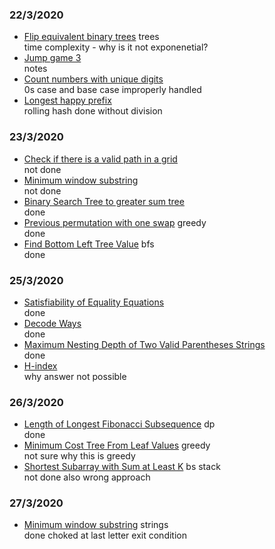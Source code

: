 ### 22/3/2020
- [Flip equivalent binary trees](https://leetcode.com/problems/flip-equivalent-binary-trees/) trees  
   time complexity - why is it not exponenetial?  
- [Jump game 3](https://leetcode.com/problems/jump-game-iii/)  
   notes
- [Count numbers with unique digits](https://leetcode.com/problems/count-numbers-with-unique-digits/)  
   0s case and base case improperly handled
- [Longest happy prefix](https://leetcode.com/problems/longest-happy-prefix/)  
   rolling hash done without division  
### 23/3/2020
- [Check if there is a valid path in a grid](https://leetcode.com/problems/check-if-there-is-a-valid-path-in-a-grid/)  
   not done
- [Minimum window substring](https://leetcode.com/problems/minimum-window-substring/)  
   not done
- [Binary Search Tree to greater sum tree](https://leetcode.com/problems/binary-search-tree-to-greater-sum-tree/ )  
   done
- [Previous permutation with one swap](https://leetcode.com/problems/previous-permutation-with-one-swap/) greedy  
   done  
- [Find Bottom Left Tree Value](https://leetcode.com/problems/find-bottom-left-tree-value/) bfs  
   done   
   
### 25/3/2020
- [Satisfiability of Equality Equations](https://leetcode.com/problems/satisfiability-of-equality-equations/)  
   done   
- [Decode Ways](https://leetcode.com/problems/decode-ways/)  
   done   
- [Maximum Nesting Depth of Two Valid Parentheses Strings](https://leetcode.com/problems/maximum-nesting-depth-of-two-valid-parentheses-strings/)  
   done  
- [H-index](https://leetcode.com/problems/h-index/)  
   why answer not possible
### 26/3/2020
- [Length of Longest Fibonacci Subsequence](https://leetcode.com/problems/length-of-longest-fibonacci-subsequence/) dp  
   done
- [Minimum Cost Tree From Leaf Values](https://leetcode.com/problems/minimum-cost-tree-from-leaf-values/) greedy  
   not sure why this is greedy
- [Shortest Subarray with Sum at Least K](https://leetcode.com/problems/shortest-subarray-with-sum-at-least-k/) bs stack  
   not done also wrong approach
### 27/3/2020  
- [Minimum window substring](https://leetcode.com/problems/minimum-window-substring/) strings   
   done choked at last letter exit condition
